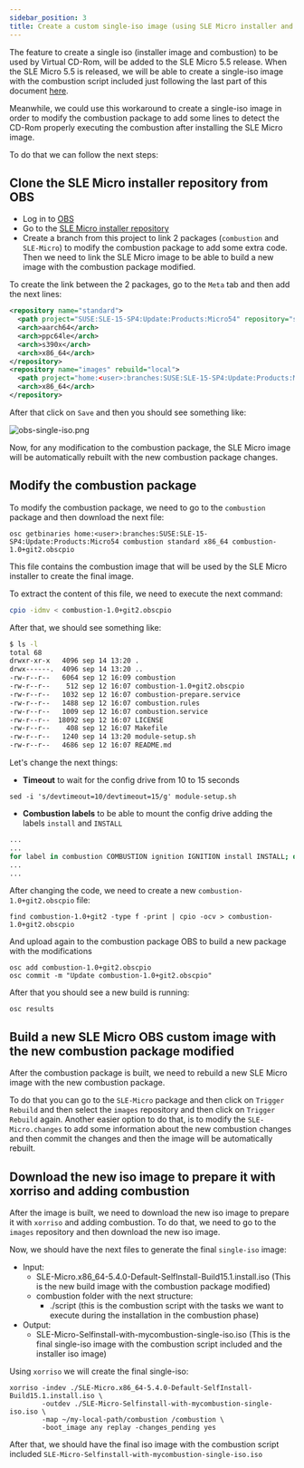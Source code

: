 ```yaml
---
sidebar_position: 3
title: Create a custom single-iso image (using SLE Micro installer and combustion image) to use it on Virtual CD-ROM
---
```


The feature to create a single iso (installer image and combustion) to be used by Virtual CD-Rom, will be added to the SLE Micro 5.5 release.
When the SLE Micro 5.5 is released, we will be able to create a single-iso image with the combustion script included just following the last part of this document [here](#download-the-new-iso-image-to-prepare-it-with-xorriso-and-adding-combustion).

Meanwhile, we could use this workaround to create a single-iso image in order to modify the combustion package to add some lines to detect the CD-Rom properly executing the combustion after installing the SLE Micro image.

To do that we can follow the next steps:


## Clone the SLE Micro installer repository from OBS

* Log in to [OBS](https://build.opensuse.org)
* Go to the [SLE Micro installer repository](https://build.opensuse.org/project/show/SUSE:SLE-15-SP4:Update:Products:Micro54)
* Create a branch from this project to link 2 packages (`combustion` and `SLE-Micro`) to modify the combustion package to add some extra code. Then we need to link the SLE Micro image to be able to build a new image with the combustion package modified.

To create the link between the 2 packages, go to the `Meta` tab and then add the next lines:

```xml
<repository name="standard">
  <path project="SUSE:SLE-15-SP4:Update:Products:Micro54" repository="standard"/>
  <arch>aarch64</arch>
  <arch>ppc64le</arch>
  <arch>s390x</arch>
  <arch>x86_64</arch>
</repository>
<repository name="images" rebuild="local">
  <path project="home:<user>:branches:SUSE:SLE-15-SP4:Update:Products:Micro54" repository="standard"/>
  <arch>x86_64</arch>
</repository>
```

After that click on `Save` and then you should see something like:

![obs-single-iso.png](images/obs-single-iso.png)

Now, for any modification to the combustion package, the SLE Micro image will be automatically rebuilt with the new combustion package changes.

## Modify the combustion package

To modify the combustion package, we need to go to the `combustion` package and then download the next file:

``` 
osc getbinaries home:<user>:branches:SUSE:SLE-15-SP4:Update:Products:Micro54 combustion standard x86_64 combustion-1.0+git2.obscpio
```

This file contains the combustion image that will be used by the SLE Micro installer to create the final image.

To extract the content of this file, we need to execute the next command:

```bash
cpio -idmv < combustion-1.0+git2.obscpio
```

After that, we should see something like:

```bash
$ ls -l
total 68
drwxr-xr-x   4096 sep 14 13:20 .
drwx------.  4096 sep 14 13:20 ..
-rw-r--r--   6064 sep 12 16:09 combustion
-rw-r--r--    512 sep 12 16:07 combustion-1.0+git2.obscpio
-rw-r--r--   1032 sep 12 16:07 combustion-prepare.service
-rw-r--r--   1488 sep 12 16:07 combustion.rules
-rw-r--r--   1009 sep 12 16:07 combustion.service
-rw-r--r--  18092 sep 12 16:07 LICENSE
-rw-r--r--    408 sep 12 16:07 Makefile
-rw-r--r--   1240 sep 14 13:20 module-setup.sh
-rw-r--r--   4686 sep 12 16:07 README.md
```

Let's change the next things:

- **Timeout** to wait for the config drive from 10 to 15 seconds

`sed -i 's/devtimeout=10/devtimeout=15/g' module-setup.sh`  

- **Combustion labels** to be able to mount the config drive adding the labels `install` and `INSTALL`

```bash
...
...
for label in combustion COMBUSTION ignition IGNITION install INSTALL; do
...
...
```

After changing the code, we need to create a new `combustion-1.0+git2.obscpio` file:

``` 
find combustion-1.0+git2 -type f -print | cpio -ocv > combustion-1.0+git2.obscpio
```

And upload again to the combustion package OBS to build a new package with the modifications

``` 
osc add combustion-1.0+git2.obscpio
osc commit -m "Update combustion-1.0+git2.obscpio"
```

After that you should see a new build is running: 

``` 
osc results
```

## Build a new SLE Micro OBS custom image with the new combustion package modified

After the combustion package is built, we need to rebuild a new SLE Micro image with the new combustion package.

To do that you can go to the `SLE-Micro` package and then click on `Trigger Rebuild` and then select the `images` repository and then click on `Trigger Rebuild` again.
Another easier option to do that, is to modify the `SLE-Micro.changes` to add some information about the new combustion changes and then commit the changes and then the image will be automatically rebuilt.


## Download the new iso image to prepare it with xorriso and adding combustion

After the image is built, we need to download the new iso image to prepare it with `xorriso` and adding combustion.
To do that, we need to go to the `images` repository and then download the new iso image.

Now, we should have the next files to generate the final `single-iso` image:

- Input:
  - SLE-Micro.x86_64-5.4.0-Default-SelfInstall-Build15.1.install.iso   (This is the new build image with the combustion package modified)
  - combustion folder with the next structure:
    - ./script   (this is the combustion script with the tasks we want to execute during the installation in the combustion phase)
- Output:
  -  SLE-Micro-Selfinstall-with-mycombustion-single-iso.iso (This is the final single-iso image with the combustion script included and the installer iso image)


Using `xorriso` we will create the final single-iso:

``` 
xorriso -indev ./SLE-Micro.x86_64-5.4.0-Default-SelfInstall-Build15.1.install.iso \
        -outdev ./SLE-Micro-Selfinstall-with-mycombustion-single-iso.iso \
        -map ~/my-local-path/combustion /combustion \
        -boot_image any replay -changes_pending yes
```

After that, we should have the final iso image with the combustion script included `SLE-Micro-Selfinstall-with-mycombustion-single-iso.iso`


